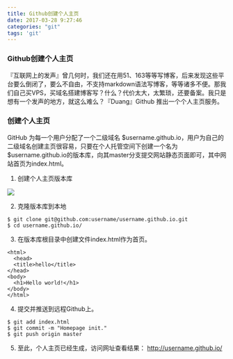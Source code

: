 ```yaml
---
title: Github创建个人主页
date: 2017-03-28 9:27:46
categories: "git"
tags: 'git'
---
```


### Github创建个人主页

『互联网上的发声』曾几何时，我们还在用51、163等等写博客，后来发现这些平台要么倒闭了，要么不自由，不支持markdown语法写博客，等等诸多不便。那我们自己买VPS，买域名搭建博客写？什么？代价太大，太繁琐，还要备案。我只是想有一个发声的地方，就这么难么？『Duang』Github 推出一个个人主页服务。

### 创建个人主页

GitHub 为每一个用户分配了一个二级域名 $username.github.io，用户为自己的二级域名创建主页很容易，只要在个人托管空间下创建一个名为 $username.github.io的版本库，向其master分支提交网站静态页面即可，其中网站首页为index.html。

1. 创建个人主页版本库

<img src="http://oni42o7kl.bkt.clouddn.com/github-create-repo.png">

2. 克隆版本库到本地

~~~
$ git clone git@github.com:username/username.github.io.git
$ cd username.github.io/
~~~

3. 在版本库根目录中创建文件index.html作为首页。

~~~
<html>
  <head>
  <title>hello</title>
</head>
<body>
  <h1>Hello world!</h1>
</body>
</html>
~~~

4. 提交并推送到远程Github上。

~~~
$ git add index.html
$ git commit -m "Homepage init."
$ git push origin master
~~~

5. 至此，个人主页已经生成，访问网址查看结果： http://username.github.io/